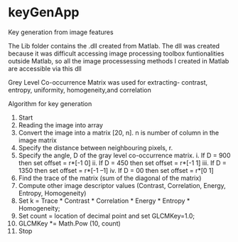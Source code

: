# keyGenApp
Key generation from image features

The Lib folder contains the .dll created from Matlab.
The dll was created because it was difficult accessing image processing toolbox funtionalities outside Matlab, so all the image processessing methods I created in Matlab are accessible via this dll

Grey Level Co-occurrence Matrix was used for extracting-
 contrast,
 entropy,
 uniformity,
 homogeneity,and
 correlation
 
 Algorithm for key generation 
1.	Start 
2.	Reading the image into array
3.	Convert the image into a matrix [20, n]. n is number of column in the image matrix
4.	Specify the distance between neighbouring pixels, r.
5.	Specify the angle, D of the gray level co-occurrence matrix.
i.	If D = 900 then set offset = r*[-1 0]
ii.	If D =  450 then set offset = r*[-1 1]
iii.	If D = 1350 then set offset = r*[-1 –1]
iv.	If D = 00 then set offset = r*[0 1]
6.	Find the trace of the matrix (sum of the diagonal of the matrix)
7.	Compute other image descriptor values (Contrast, Correlation, Energy, Entropy, Homogeneity)  
8.	Set k = Trace * Contrast * Correlation * Energy *  Entropy * Homogeneity;
9.	Set count = location of decimal point and set GLCMKey=1.0;
10.	GLCMKey *= Math.Pow (10, count)
11.	Stop 

